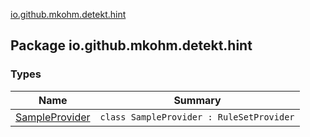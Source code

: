 [io.github.mkohm.detekt.hint](./index.md)

## Package io.github.mkohm.detekt.hint

### Types

| Name | Summary |
|---|---|
| [SampleProvider](-sample-provider/index.md) | `class SampleProvider : RuleSetProvider` |
